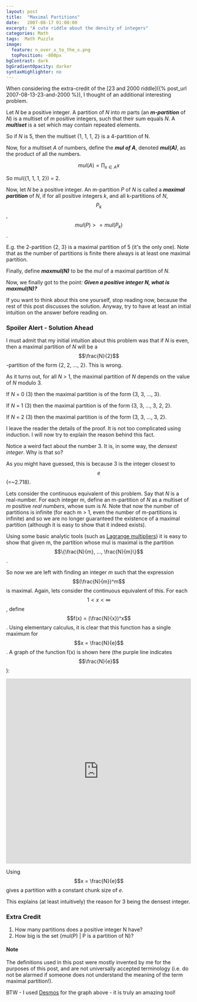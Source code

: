 ```yaml
---
layout: post
title:  "Maximal Partitions"
date:   2007-08-17 01:00:00
excerpt: "A cute riddle about the density of integers"
categories: Math
tags:  Math Puzzle
image:
  feature: n_over_x_to_the_x.png
  topPosition: -800px
bgContrast: dark
bgGradientOpacity: darker
syntaxHighlighter: no
---
```

When considering the extra-credit of the [23 and 2000 riddle]({% post_url 2007-08-13-23-and-2000 %}), I thought of an additional interesting problem.

Let *N* be a positive integer. A partition of *N* into *m* parts (an ***m-partition*** of *N*) is a multiset of *m* positive integers, such that their sum equals *N*. A ***multiset*** is a set which may contain repeated elements.

So if *N* is 5, then the multiset {1, 1, 1, 2} is a 4-partition of N.

Now, for a multiset *A* of numbers, define the ***mul of A***, denoted ***mul(A)***, as the product of all the numbers.

$$mul(A) = \prod_{x \in A} x$$

So mul({1, 1, 1, 2}) = 2.

Now, let *N* be a positive integer. An m-partition *P* of *N* is called a ***maximal partition*** of *N*,  if for all positive integers *k*, and all k-partitions of *N*, $$P_k$$, $$mul(P) >= mul(P_k)$$.

E.g. the 2-partition {2, 3} is a maximal partition of 5 (it's the only one). Note that as the number of partitions is finite there always is at least one maximal partition.

Finally, define ***maxmul(N)*** to be the *mul* of a maximal partition of *N*.

Now, we finally got to the point: ***Given a positive integer N, what is maxmul(N)?***

If you want to think about this one yourself, stop reading now, because the rest of this post discusses the solution. Anyway, try to have at least an initial intuition on the answer before reading on.

### Spoiler Alert - Solution Ahead

I must admit that my initial intuition about this problem was that if *N* is even, then a maximal partition of *N* will be a $$\frac{N}{2}$$-partition of the form {2, 2, ..., 2}. This is wrong.

As it turns out, for all *N* > 1, the maximal partition of *N* depends on the value of *N* modulo 3.

If *N* = 0 (3) then the maximal partition is of the form {3, 3, …, 3}.

If *N* = 1 (3) then the maximal partition is of the form {3, 3, …, 3, 2, 2}.

If *N* = 2 (3) then the maximal partition is of the form {3, 3, …, 3, 2}.

I leave the reader the details of the proof. It is not too complicated using induction. I will now try to explain the reason behind this fact.

Notice a weird fact about the number 3. It is, in some way, the *densest integer*. Why is that so?

As you might have guessed, this is because 3 is the integer closest to $$e$$ (=~2.718).

Lets consider the continuous equivalent of this problem. Say that *N* is a real-number. For each integer m, define an m-partition of *N* as a multiset of *m* positive *real numbers*, whose sum is *N*. Note that now the number of partitions is infinite (for each m > 1, even the number of m-partitions is infinite) and so we are no longer guaranteed the existence of a maximal partition (although it is easy to show that it indeed exists).

Using some basic analytic tools (such as [Lagrange multipliers](https://en.wikipedia.org/wiki/Lagrange_multiplier)) it is easy to show that given m, the partition whose mul is maximal is the partition $$\{\frac{N}{m}, ..., \frac{N}{m}\}$$.

So now we are left with finding an integer *m* such that the expression $$(\frac{N}{m})^m$$ is maximal. Again, lets consider the continuous equivalent of this. For each $$1 < x < \infty$$, define $$f(x) = (\frac{N}{x})^x$$. Using elementary calculus, it is clear that this function has a single maximum for $$x = \frac{N}{e}$$. A graph of the function f(x) is shown here (the purple line indicates $$\frac{N}{e}$$):

<iframe src="https://www.desmos.com/calculator/dvctcyvqwf?embed" width="500px" height="500px" style="border: 1px solid #ccc"></iframe>

Using $$x = \frac{N}{e}$$ gives a partition with a constant chunk size of *e*.

This explains (at least intuitively) the reason for 3 being the densest integer.

### Extra Credit

1. How many partitions does a positive integer N have?
2. How big is the set {mul(P) \| P is a partition of N}?

#### Note

The definitions used in this post were mostly invented by me for the purposes of this post, and are not universally accepted terminology (i.e. do not be alarmed if someone does not understand the meaning of the term maximal partition!).

BTW - I used [Desmos](https://www.desmos.com/calculator) for the graph above - it is truly an amazing tool!
